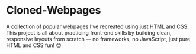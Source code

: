 # Cloned-Webpages
A collection of popular webpages I’ve recreated using just HTML and CSS. This project is all about practicing front-end skills by building clean, responsive layouts from scratch — no frameworks, no JavaScript, just pure HTML and CSS fun! 😊
